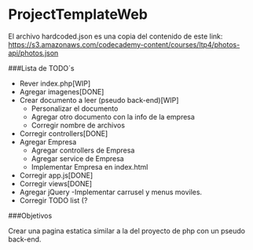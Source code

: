 # ProjectTemplateWeb

El archivo hardcoded.json es una copia del contenido de este link: https://s3.amazonaws.com/codecademy-content/courses/ltp4/photos-api/photos.json

###Lista de TODO´s

- Rever index.php[WIP]
- Agregar imagenes[DONE]
- Crear documento a leer (pseudo back-end)[WIP]
  - Personalizar el documento
  - Agregar otro documento con la info de la empresa
  - Corregir nombre de archivos
- Corregir controllers[DONE]
- Agregar Empresa
  - Agregar controllers de Empresa
  - Agregar service de Empresa
  - Implementar Empresa en index.html
- Corregir app.js[DONE]
- Corregir views[DONE]
- Agregar jQuery 
  -Implementar carrusel y menus moviles.
- Corregir TODO list (?

###Objetivos

Crear una pagina estatica similar a la del proyecto de php con un pseudo back-end.
